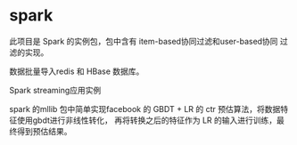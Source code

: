 # spark
此项目是 Spark 的实例包，包中含有 item-based协同过滤和user-based协同
过滤的实现。

数据批量导入redis 和 HBase 数据库。

Spark streaming应用实例

spark 的mllib 包中简单实现facebook 的 GBDT + LR 的 ctr 预估算法，将数据特征使用gbdt进行非线性转化，
再将转换之后的特征作为 LR 的输入进行训练，最终得到预估结果。
